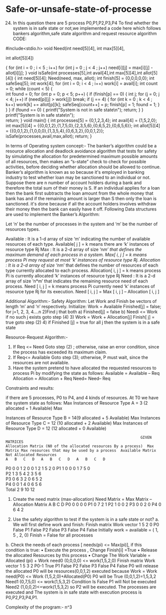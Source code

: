 # Safe-or-unsafe-state-of-processe
24) In this question there are 5 process P0,P1,P2,P3,P4 To find whether the system is in safe  state or not,we implemented a code here which follows bankers algorithm,safe state algorithm and request resource algorithm
CODE:

#include<stdio.h> void Need(int need[5][4], int max[5][4],

int allot[5][4]) 

{ 
          for (int i = 0 ; i < 5 ; i++) 
              for (int j = 0 ; j < 4 ; j++) 
                         need[i][j] = max[i][j] - allot[i][j]; 
} 
void isSafe(int processes[5],int avail[4],int max[5][4],int allot[5][4]) 
{ 
              int need[5][4]; 
Need(need, max, allot);
int finish[5] = {0,0,0,0,0}; 
int safeSeq[5]; 
int work[4]; 
       for (int i = 0; i < 4 ; i++) 
            work[i] = avail[i]; 
                       int count = 0;
while (count < 5) 
   {          
              int found = 0;
     for (int p = 0; p < 5; p++) 
                   { 
                          if (finish[p] == 0) 
                         { 
int j; 
for (j = 0; j < 4; j++) 
if (need[p][j] > work[j]) 
   break; 
if (j == 4)
{ 
for (int k = 0 ; k < 4 ; k++) 
  work[k] += allot[p][k]; 
  safeSeq[count++] = p; 
  finish[p] = 1;
  found = 1; 
                                           } 
             } 
                       } 
                              if (found == 0) 
                  { 
                             printf("System is not in safe state\n");
                             return;
        }
      } 
                printf("System is in safe state\n");   
       return; 
} 
void main() 
{ 
     int processes[5] = {0,1,2,3,4}; 
     int avail[4] = {1,5,2,0}; 
     int max[5][4] = {{0,0,1,2},{1,7,5,0},{2,3,5,6},{0,6,5,2},{0,6,5,6}}; 
     int allot[5][4] = {{0,0,1,2},{1,0,0,0},{1,3,5,4},{0,6,3,2},{0,0,1,2}};
     isSafe(processes,avail,max,allot); 
     return;
} 

In terms of Operating system concept:-
The banker’s algorithm could be a resource allocation and deadlock avoidance algorithm that tests for safety by simulating the allocation for predetermined maximum possible amounts of all resources, then makes an “s-state” check to check for possible activities, before deciding whether allocation should be allowed to continue.
Banker’s algorithm is known as so because it's employed in banking industry to test whether loan may be sanctioned to an individual or not. Suppose there are n number of account holders during a bank and therefore the total sum of their money is S. If an individual applies for a loan then the bank first subtracts the loan amount from the whole money that bank has and if the remaining amount is larger than S then only the loan is sanctioned. it's done because if all the account holders involves withdraw their money then the bank can easily have it off.
Following Data structures are used to implement the Banker’s Algorithm:

Let ‘n’ be the number of processes in the system and ‘m’ be the number of resources types.

Available : 
It is a 1-d array of size ‘m’ indicating the number of available resources of each type.
     Available[ j ] = k means there are ‘k’ instances of resource type Rj
Max :
It is a 2-d array of size ‘n*m’ that defines the maximum demand of each process in a system.
Max[ i, j ] = k means process Pi may request at most ‘k’ instances of resource type Rj.
Allocation :
It is a 2-d array of size ‘n*m’ that defines the number of resources of each type currently allocated to each process.
Allocation[ i, j ] = k means process Pi is currently allocated ‘k’ instances of resource type Rj
Need :
 It is a 2-d array of size ‘n*m’ that indicates the remaining resource need of each process.
Need [ i,   j ] = k means process Pi currently need ‘k’ instances of resource type Rj
for its execution.
Need [ i,   j ] = Max [ i,   j ] – Allocation [ i,   j ]



Additional Algorithm:-
Safety Algorithm:
Let Work and Finish be vectors of length ‘m’ and ‘n’ respectively.
Initialize: Work = Available
Finished[j] = false; for j=1, 2, 3, 4….n
2)Find  j that both
a) Finished[j] = false
b) Needi <= Work
if no such j exists goto step (4)
3) Work = Work + Allocation[j]
Finish[ j] = true
goto step (2)
4) if Finished [j] = true for all j
then the system is in a safe state

Resource-Request Algorithm:-
1) If Req <= Need
Goto step (2) ; otherwise, raise an error condition, since the process has exceeded its maximum claim.
2) If Req<= Available
Goto step (3); otherwise, P must wait, since the resources are not available.
3) Have the system pretend to have allocated the requested resources to process Pi by modifying the state as
follows:
Available = Available – Req
Allocation = Allocation + Req
Need= Need– Req




Constraints and results:

if there are 5 processes, P0 to P4, and 4 kinds of resources. At T0 we have the system state as follows: Max Instances of Resource Type A = 3 (2 allocated + 1 Available) Max 

Instances of Resource Type B = 14(9 allocated + 5 Available) Max Instances of Resource Type C = 12 (10 allocated + 2 Available) Max Instances of Resource Type D = 12 (12 allocated + 0 Available)

                                                                 GIVEN MATRICES
	Allocation Matrix (N0 of the allocated resources By a process)	Max Matrix Max resources that may be used by a process	Available Matrix Not Allocated Resources
	A	B	C	D	A	B	C	D	A	B	C	D
P0	0	0	1	2	0	0	1	2	1	5	2	0
P1	1	0	0	0	1	7	5	0				
P2	1	3	5	4	2	3	5	6				
P3	0	6	3	2	0	6	5	2				
P4	0	0	1	4	0	6	5	6				
Total	2	9	10	12								


1.	Create the need matrix (max-allocation)
       Need Matrix = Max Matrix – Allocation Matrix
   	A	B	C	D
P0	0	0	0	0
P1	0	7	2	1
P2	1	0	0	2
P3	0	0	2	0
P4	0	6	4	2
	
                                                                               




2. Use the safety algorithm to test if the system is in a safe state or not? 
a. We will first define work and finish:
                           Finish matrix	 Work vector
1	5	2	0
P0	False
P1	False
P2	False
P3	False
P4	False
Initially work = available = ( 1, 5 , 2, 0)
 Finish = False for all processes	




b. Check the needs of each process [ needs(pi) <= Max(pi)], if this condition is true: 
• Execute the process , Change Finish[i] =True 
• Release the allocated Resources by this process 
• Change The Work Variable = Allocated (pi) + Work
need0 (0,0,0,0) <= work(1,5,2,0) 
                           Finish matrix	 Work vector
1	5	3	2
P0-1	True
P1	False
P2	False
P3	False
P4	False
P0 will release the allocated P0 will be resources(0,0,1,2) executed because Work = Work need(P0) <= 
Work (1,5,2,0)+Allocated(P0) 
P0 will be True (0,0,1,2)=1,5,3,2
Need1 (0,7,5,0) <= work(1,5,3,2) Condition Is False P1 will Not be executed Need2 (1,0,0,2)<=work(1,5,3,2) so P2 will be executed.
The processes are executed and The system is in safe state with execution process is P0,P2,P3,P4,P1.

Complexity of the program:-  n^3 
